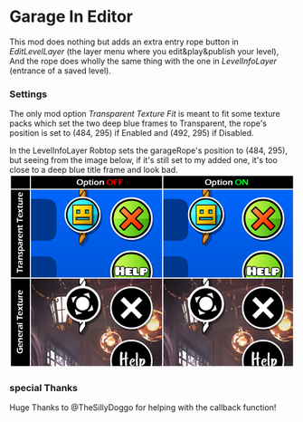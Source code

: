 # Garage In Editor

This mod does nothing but adds an extra entry rope button in *EditLevelLayer* (the layer menu where you edit&play&publish your level),
And the rope does wholly the same thing with the one in *LevelInfoLayer* (entrance of a saved level).

### Settings
The only mod option *Transparent Texture Fit* is meant to fit some texture packs which set the two deep blue frames to Transparent, the rope's position is set to (484, 295) if Enabled and (492, 295) if Disabled.

In the LevelInfoLayer Robtop sets the garageRope's position to (484, 295), but seeing from the image below, if it's still set to my added one, it's too close to a deep blue title frame and look bad.
![img](desc.png)

### special Thanks
Huge Thanks to @TheSillyDoggo for helping with the callback function!
